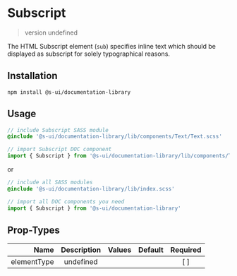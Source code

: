 # Subscript
> version undefined

The HTML Subscript element (`sub`) specifies inline text which should be displayed as subscript for solely typographical reasons.

## Installation
`npm install @s-ui/documentation-library`

## Usage
```scss
// include Subscript SASS module
@include '@s-ui/documentation-library/lib/components/Text/Text.scss'
```

```js
// import Subscript DOC component
import { Subscript } from '@s-ui/documentation-library/lib/components/Text/Text.js'
```

or

```scss
// include all SASS modules
@include '@s-ui/documentation-library/lib/index.scss'
```

```js
// import all DOC components you need
import { Subscript } from '@s-ui/documentation-library'
```

## Prop-Types

| Name | Description | Values  | Default | Required |
| ---: |:---:| ---:| ---: |:---: |
| elementType | undefined | | |  [ ]  |

